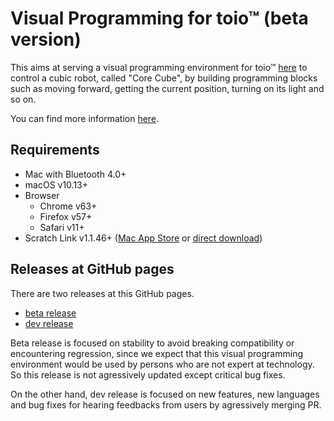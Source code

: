 # Visual Programming for toio&trade; (beta version)

This aims at serving a visual programming environment for toio&trade;
[here](https://toio.github.io/toio-visual-programming/beta/)
to control a cubic robot, called "Core Cube", by building programming blocks
such as moving forward, getting the current position, turning on its light
and so on.

You can find more information [here](https://toio.io/programming/visual-programming.html).

## Requirements

* Mac with Bluetooth 4.0+
* macOS v10.13+
* Browser
  * Chrome v63+
  * Firefox v57+
  * Safari v11+
* Scratch Link v1.1.46+ ([Mac App Store](https://itunes.apple.com/app/scratch-link/id1408863490)
  or [direct download](https://downloads.scratch.mit.edu/link/mac.zip))

## Releases at GitHub pages

There are two releases at this GitHub pages.

* [beta release](https://toio.github.io/toio-visual-programming/beta/)
* [dev release](https://toio.github.io/toio-visual-programming/dev/)

Beta release is focused on stability to avoid breaking compatibility or
encountering regression,
since we expect that this visual programming environment would be used
by persons who are not expert at technology.
So this release is not agressively updated except critical bug fixes.

On the other hand, dev release is focused on new features, new languages
and bug fixes for hearing feedbacks from users by agressively merging PR.
